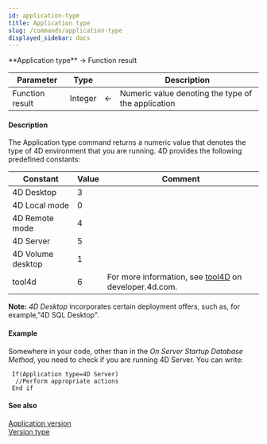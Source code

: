 ```yaml
---
id: application-type
title: Application type
slug: /commands/application-type
displayed_sidebar: docs
---
```


<!--REF #_command_.Application type.Syntax-->**Application type**  -> Function result<!-- END REF-->
<!--REF #_command_.Application type.Params-->
| Parameter | Type |  | Description |
| --- | --- | --- | --- |
| Function result | Integer | &#8592; | Numeric value denoting the type of the application |

<!-- END REF-->

#### Description 

<!--REF #_command_.Application type.Summary-->The Application type command returns a numeric value that denotes the type of 4D environment that you are running.<!-- END REF--> 4D provides the following predefined constants:  

| Constant          | Value | Comment                                                                                                     |
| ----------------- | ----- | ----------------------------------------------------------------------------------------------------------- |
| 4D Desktop        | 3     |                                                                                                             |
| 4D Local mode     | 0     |                                                                                                             |
| 4D Remote mode    | 4     |                                                                                                             |
| 4D Server         | 5     |                                                                                                             |
| 4D Volume desktop | 1     |                                                                                                             |
| tool4d            | 6     | For more information, see [tool4D](http://developer.4d.com/docs/next/Admin/cli#tool4d) on developer.4d.com. |

**Note:** *4D Desktop* incorporates certain deployment offers, such as, for example,"4D SQL Desktop".

#### Example 

Somewhere in your code, other than in the *On Server Startup Database Method*, you need to check if you are running 4D Server. You can write:

```4d
 If(Application type=4D Server)
  //Perform appropriate actions
 End if
```

#### See also 

[Application version](application-version.md)  
[Version type](version-type.md)  